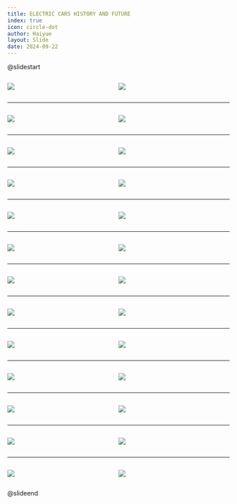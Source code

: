 ```yaml
---
title: ELECTRIC CARS HISTORY AND FUTURE
index: true
icon: circle-dot
author: Haiyue
layout: Slide
date: 2024-09-22
---
```

 
@slidestart

<div style="display:flex">
<div style="flex:1">

![](https://raw.githubusercontent.com/yclord/reading/refs/heads/master/english/Level-W/ELECTRIC%20CARS%20HISTORY%20AND%20FUTURE/001.webp)
</div>
<div style="flex:1">

![](https://raw.githubusercontent.com/yclord/reading/refs/heads/master/english/Level-W/ELECTRIC%20CARS%20HISTORY%20AND%20FUTURE/002.webp)
</div>
</div>

---

<div style="display:flex">
<div style="flex:1">

![](https://raw.githubusercontent.com/yclord/reading/refs/heads/master/english/Level-W/ELECTRIC%20CARS%20HISTORY%20AND%20FUTURE/003.webp)
</div>
<div style="flex:1">

![](https://raw.githubusercontent.com/yclord/reading/refs/heads/master/english/Level-W/ELECTRIC%20CARS%20HISTORY%20AND%20FUTURE/004.webp)
</div>
</div>

---

<div style="display:flex">
<div style="flex:1">

![](https://raw.githubusercontent.com/yclord/reading/refs/heads/master/english/Level-W/ELECTRIC%20CARS%20HISTORY%20AND%20FUTURE/005.webp)
</div>
<div style="flex:1">

![](https://raw.githubusercontent.com/yclord/reading/refs/heads/master/english/Level-W/ELECTRIC%20CARS%20HISTORY%20AND%20FUTURE/006.webp)
</div>
</div>

---

<div style="display:flex">
<div style="flex:1">

![](https://raw.githubusercontent.com/yclord/reading/refs/heads/master/english/Level-W/ELECTRIC%20CARS%20HISTORY%20AND%20FUTURE/007.webp)
</div>
<div style="flex:1">

![](https://raw.githubusercontent.com/yclord/reading/refs/heads/master/english/Level-W/ELECTRIC%20CARS%20HISTORY%20AND%20FUTURE/008.webp)
</div>
</div>

---

<div style="display:flex">
<div style="flex:1">

![](https://raw.githubusercontent.com/yclord/reading/refs/heads/master/english/Level-W/ELECTRIC%20CARS%20HISTORY%20AND%20FUTURE/009.webp)
</div>
<div style="flex:1">

![](https://raw.githubusercontent.com/yclord/reading/refs/heads/master/english/Level-W/ELECTRIC%20CARS%20HISTORY%20AND%20FUTURE/010.webp)
</div>
</div>

---

<div style="display:flex">
<div style="flex:1">

![](https://raw.githubusercontent.com/yclord/reading/refs/heads/master/english/Level-W/ELECTRIC%20CARS%20HISTORY%20AND%20FUTURE/011.webp)
</div>
<div style="flex:1">

![](https://raw.githubusercontent.com/yclord/reading/refs/heads/master/english/Level-W/ELECTRIC%20CARS%20HISTORY%20AND%20FUTURE/012.webp)
</div>
</div>

---

<div style="display:flex">
<div style="flex:1">

![](https://raw.githubusercontent.com/yclord/reading/refs/heads/master/english/Level-W/ELECTRIC%20CARS%20HISTORY%20AND%20FUTURE/013.webp)
</div>
<div style="flex:1">

![](https://raw.githubusercontent.com/yclord/reading/refs/heads/master/english/Level-W/ELECTRIC%20CARS%20HISTORY%20AND%20FUTURE/014.webp)
</div>
</div>

---

<div style="display:flex">
<div style="flex:1">

![](https://raw.githubusercontent.com/yclord/reading/refs/heads/master/english/Level-W/ELECTRIC%20CARS%20HISTORY%20AND%20FUTURE/015.webp)
</div>
<div style="flex:1">

![](https://raw.githubusercontent.com/yclord/reading/refs/heads/master/english/Level-W/ELECTRIC%20CARS%20HISTORY%20AND%20FUTURE/016.webp)
</div>
</div>

---

<div style="display:flex">
<div style="flex:1">

![](https://raw.githubusercontent.com/yclord/reading/refs/heads/master/english/Level-W/ELECTRIC%20CARS%20HISTORY%20AND%20FUTURE/017.webp)
</div>
<div style="flex:1">

![](https://raw.githubusercontent.com/yclord/reading/refs/heads/master/english/Level-W/ELECTRIC%20CARS%20HISTORY%20AND%20FUTURE/018.webp)
</div>
</div>

---

<div style="display:flex">
<div style="flex:1">

![](https://raw.githubusercontent.com/yclord/reading/refs/heads/master/english/Level-W/ELECTRIC%20CARS%20HISTORY%20AND%20FUTURE/019.webp)
</div>
<div style="flex:1">

![](https://raw.githubusercontent.com/yclord/reading/refs/heads/master/english/Level-W/ELECTRIC%20CARS%20HISTORY%20AND%20FUTURE/020.webp)
</div>
</div>

---

<div style="display:flex">
<div style="flex:1">

![](https://raw.githubusercontent.com/yclord/reading/refs/heads/master/english/Level-W/ELECTRIC%20CARS%20HISTORY%20AND%20FUTURE/021.webp)
</div>
<div style="flex:1">

![](https://raw.githubusercontent.com/yclord/reading/refs/heads/master/english/Level-W/ELECTRIC%20CARS%20HISTORY%20AND%20FUTURE/022.webp)
</div>
</div>

---

<div style="display:flex">
<div style="flex:1">

![](https://raw.githubusercontent.com/yclord/reading/refs/heads/master/english/Level-W/ELECTRIC%20CARS%20HISTORY%20AND%20FUTURE/023.webp)
</div>
<div style="flex:1">

![](https://raw.githubusercontent.com/yclord/reading/refs/heads/master/english/Level-W/ELECTRIC%20CARS%20HISTORY%20AND%20FUTURE/024.webp)
</div>
</div>

---

<div style="display:flex">
<div style="flex:1">

![](https://raw.githubusercontent.com/yclord/reading/refs/heads/master/english/Level-W/ELECTRIC%20CARS%20HISTORY%20AND%20FUTURE/025.webp)
</div>
<div style="flex:1">

![](https://raw.githubusercontent.com/yclord/reading/refs/heads/master/english/Level-W/ELECTRIC%20CARS%20HISTORY%20AND%20FUTURE/026.webp)
</div>
</div>

@slideend